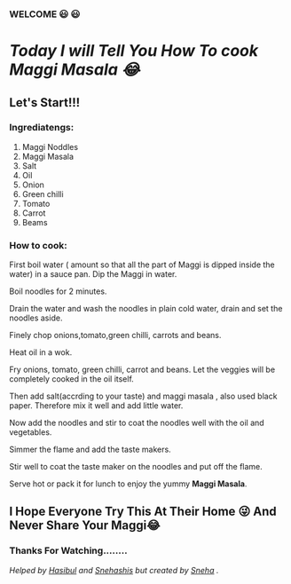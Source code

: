 ### WELCOME :smiley: :smiley:

# ***Today I will Tell You How To cook Maggi Masala :joy:***

## Let's Start!!!

### Ingrediatengs:
1. Maggi Noddles
2. Maggi Masala
3. Salt
4. Oil
5. Onion
6. Green chilli
7. Tomato
8. Carrot
9. Beams

### How to cook:

First boil water ( amount so that all the part of Maggi is dipped inside the water) in a sauce pan.
Dip the Maggi in water.

Boil noodles for 2 minutes.

Drain the water and wash the noodles in plain cold water, drain and set the noodles aside.

Finely chop onions,tomato,green chilli, carrots and beans.

Heat oil in a wok.

Fry onions, tomato, green chilli, carrot and beans. Let the veggies will be completely cooked in the oil itself.

Then add salt(accrding to your taste) and maggi masala , also used black paper. Therefore mix it well and add little water.

Now add the noodles and stir to coat the noodles well with the oil and vegetables.

Simmer the flame and add the taste makers.

Stir well to coat the taste maker on the noodles and put off the flame.

Serve hot or pack it for lunch to enjoy the yummy **Maggi Masala**.

## I Hope Everyone Try This At Their Home :stuck_out_tongue_winking_eye: And Never Share Your Maggi:joy:


 ###  Thanks For Watching........
                                                                               

*Helped by [Hasibul](https://github.com/starhasibul) and [Snehashis](https://github.com/snehashis365) but created by [Sneha](https://gist.github.com/misssneha) .*
